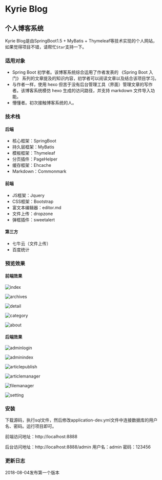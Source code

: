 # Kyrie Blog
## 个人博客系统
Kyrie Blog是由SpringBoot1.5 + MyBatis + Thymeleaf等技术实现的个人网站，如果觉得项目不错，请帮忙`Star`支持一下。
### 适用对象
* Spring Boot 初学者。该博客系统综合运用了作者发表的 《Spring Boot 入门》 系列的文章提及的知识内容，初学者可以阅读文章以及结合该项目学习。
* 与作者一样，使用 hexo 但苦于没有后台管理工具（界面）管理文章的写作者。该博客系统模仿 hexo 生成的访问路径，并支持 markdown 文件导入功能。
* 懵懂者。初次接触博客系统的人。
### 技术栈
#### 后端
* 核心框架：SpringBoot
* 持久层框架：MyBatis
* 模板框架：Thymeleaf
* 分页插件：PageHelper
* 缓存框架：Ehcache
* Markdown：Commonmark

#### 前端
* JS框架：Jquery
* CSS框架：Bootstrap
* 富文本编辑器：editor.md
* 文件上传：dropzone
* 弹框插件：sweetalert

#### 第三方
* 七牛云（文件上传）
* 百度统计

### 预览效果
#### 前端效果
![index](http://caozongpeng.oss-cn-shenzhen.aliyuncs.com/image/blog/index.png)

![archives](http://caozongpeng.oss-cn-shenzhen.aliyuncs.com/image/blog/archives.png)

![detail](http://caozongpeng.oss-cn-shenzhen.aliyuncs.com/image/blog/detail.png)

![category](http://caozongpeng.oss-cn-shenzhen.aliyuncs.com/image/blog/category.png)

![about](http://caozongpeng.oss-cn-shenzhen.aliyuncs.com/image/blog/about.png)

#### 后端效果
![adminlogin](http://caozongpeng.oss-cn-shenzhen.aliyuncs.com/image/blog/adminlogin.png)

![adminindex](http://caozongpeng.oss-cn-shenzhen.aliyuncs.com/image/blog/adminindex.png)

![articlepublish](http://caozongpeng.oss-cn-shenzhen.aliyuncs.com/image/blog/articlepublish.png)

![articlemanager](http://caozongpeng.oss-cn-shenzhen.aliyuncs.com/image/blog/articlemanager.png)

![filemanager](http://caozongpeng.oss-cn-shenzhen.aliyuncs.com/image/blog/filemanager.png)

![setting](http://caozongpeng.oss-cn-shenzhen.aliyuncs.com/image/blog/setting.png)

### 安装
下载源码，执行sql文件，然后修改application-dev.yml文件中连接数据库的用户名、密码。运行项目即可。

前端访问地址：http://localhost:8888

后台访问地址：http://localhost:8888/admin 用户名：admin 密码：123456

### 更新日志
2018-08-04发布第一个版本
